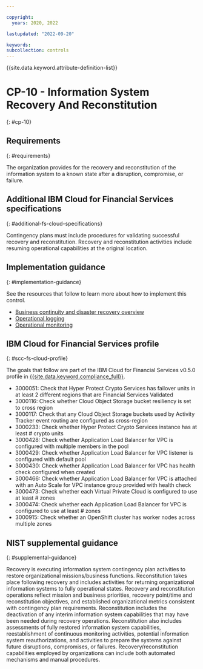 ```yaml
---

copyright:
  years: 2020, 2022

lastupdated: "2022-09-20"

keywords: 
subcollection: controls
---
```


{{site.data.keyword.attribute-definition-list}}

# CP-10 - Information System Recovery And Reconstitution
{: #cp-10}

## Requirements
{: #requirements}

The organization provides for the recovery and reconstitution of the information system to a known state after a disruption, compromise, or failure.

## Additional IBM Cloud for Financial Services specifications
{: #additional-fs-cloud-specifications}

Contingency plans must include procedures for validating successful recovery and reconstitution.  Recovery and reconstitution activities include resuming operational capabilities at the original location.

## Implementation guidance
{: #implementation-guidance}

See the resources that follow to learn more about how to implement this control.

- [Business continuity and disaster recovery overview](/docs/framework-financial-services?topic=framework-financial-services-shared-bcdr)
- [Operational logging](/docs/framework-financial-services?topic=framework-financial-services-shared-logging-operational)
- [Operational monitoring](/docs/framework-financial-services?topic=framework-financial-services-shared-monitoring-operational)

## IBM Cloud for Financial Services profile
{: #scc-fs-cloud-profile}

The goals that follow are part of the IBM Cloud for Financial Services v0.5.0 profile in [{{site.data.keyword.compliance_full}}](/docs/security-compliance?topic=security-compliance-getting-started).

- 3000051: Check that Hyper Protect Crypto Services has failover units in at least 2 different regions that are Financial Services Validated
- 3000116: Check whether Cloud Object Storage bucket resiliency is set to cross region
- 3000117: Check that any Cloud Object Storage buckets used by Activity Tracker event routing are configured as cross-region
- 3000233: Check whether Hyper Protect Crypto Services instance has at least # crypto units
- 3000428: Check whether Application Load Balancer for VPC is configured with multiple members in the pool
- 3000429: Check whether Application Load Balancer for VPC listener is configured with default pool
- 3000430: Check whether Application Load Balancer for VPC has health check configured when created
- 3000466: Check whether Application Load Balancer for VPC is attached with an Auto Scale for VPC instance group provided with health check
- 3000473: Check whether each Virtual Private Cloud is configured to use at least # zones
- 3000474: Check whether each Application Load Balancer for VPC is configured to use at least # zones
- 3000915: Check whether an OpenShift cluster has worker nodes across multiple zones

## NIST supplemental guidance
{: #supplemental-guidance}

Recovery is executing information system contingency plan activities to restore organizational missions/business functions. Reconstitution takes place following recovery and includes activities for returning organizational information systems to fully operational states. Recovery and reconstitution operations reflect mission and business priorities, recovery point/time and reconstitution objectives, and established organizational metrics consistent with contingency plan requirements. Reconstitution includes the deactivation of any interim information system capabilities that may have been needed during recovery operations. Reconstitution also includes assessments of fully restored information system capabilities, reestablishment of continuous monitoring activities, potential information system reauthorizations, and activities to prepare the systems against future disruptions, compromises, or failures. Recovery/reconstitution capabilities employed by organizations can include both automated mechanisms and manual procedures.

